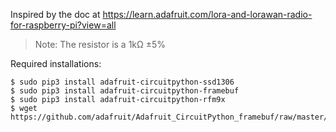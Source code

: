 Inspired by the doc at <https://learn.adafruit.com/lora-and-lorawan-radio-for-raspberry-pi?view=all>

> Note: The resistor is a 1k&Omega; &plusmn;5%
 
Required installations:
```
$ sudo pip3 install adafruit-circuitpython-ssd1306
$ sudo pip3 install adafruit-circuitpython-framebuf
$ sudo pip3 install adafruit-circuitpython-rfm9x
$ wget https://github.com/adafruit/Adafruit_CircuitPython_framebuf/raw/master/examples/font5x8.bin
  
```
